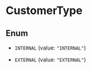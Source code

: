 

# CustomerType

## Enum


* `INTERNAL` (value: `"INTERNAL"`)

* `EXTERNAL` (value: `"EXTERNAL"`)



